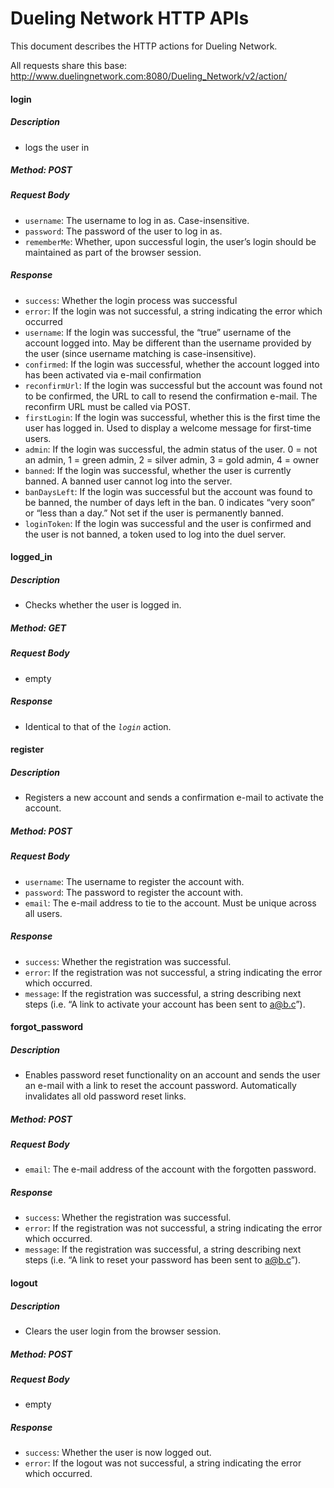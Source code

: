 # Dueling Network HTTP APIs

This document describes the HTTP actions for Dueling Network.

All requests share this base: http://www.duelingnetwork.com:8080/Dueling_Network/v2/action/

#### login

##### Description
- logs the user in

##### Method: POST

##### Request Body
- `username`: The username to log in as. Case-insensitive.
- `password`: The password of the user to log in as.
- `rememberMe`: Whether, upon successful login, the user’s login should be maintained as part of the browser session.

##### Response
- `success`: Whether the login process was successful
- `error`: If the login was not successful, a string indicating the error which occurred
- `username`: If the login was successful, the “true” username of the account logged into. May be different than the username provided by the user (since username matching is case-insensitive).
- `confirmed`: If the login was successful, whether the account logged into has been activated via e-mail confirmation
- `reconfirmUrl`: If the login was successful but the account was found not to be confirmed, the URL to call to resend the confirmation e-mail. The reconfirm URL must be called via POST.
- `firstLogin`: If the login was successful, whether this is the first time the user has logged in. Used to display a welcome message for first-time users.
- `admin`: If the login was successful, the admin status of the user. 0 = not an admin, 1 = green admin, 2 = silver admin, 3 = gold admin, 4 = owner
- `banned`: If the login was successful, whether the user is currently banned. A banned user cannot log into the server.
- `banDaysLeft`: If the login was successful but the account was found to be banned, the number of days left in the ban. 0 indicates “very soon” or “less than a day.” Not set if the user is permanently banned.
- `loginToken`: If the login was successful and the user is confirmed and the user is not banned, a token used to log into the duel server.

#### logged_in

##### Description
- Checks whether the user is logged in. 

##### Method: GET

##### Request Body
- empty

##### Response
- Identical to that of the *`login`* action.

#### register

##### Description
- Registers a new account and sends a confirmation e-mail to activate the account.

##### Method: POST

##### Request Body
- `username`: The username to register the account with.
- `password`: The password to register the account with.
- `email`: The e-mail address to tie to the account. Must be unique across all users.

##### Response
- `success`: Whether the registration was successful.
- `error`: If the registration was not successful, a string indicating the error which occurred.
- `message`: If the registration was successful, a string describing next steps (i.e. “A link to activate your account has been sent to a@b.c”).

#### forgot_password

##### Description
- Enables password reset functionality on an account and sends the user an e-mail with a link to reset the account password. Automatically invalidates all old password reset links.

##### Method: POST

##### Request Body
- `email`: The e-mail address of the account with the forgotten password.

##### Response
- `success`: Whether the registration was successful.
- `error`: If the registration was not successful, a string indicating the error which occurred.
- `message`: If the registration was successful, a string describing next steps (i.e. “A link to reset your password has been sent to a@b.c”).

#### logout

##### Description
- Clears the user login from the browser session.

##### Method: POST

##### Request Body
- empty

##### Response
- `success`: Whether the user is now logged out.
- `error`: If the logout was not successful, a string indicating the error which occurred.
